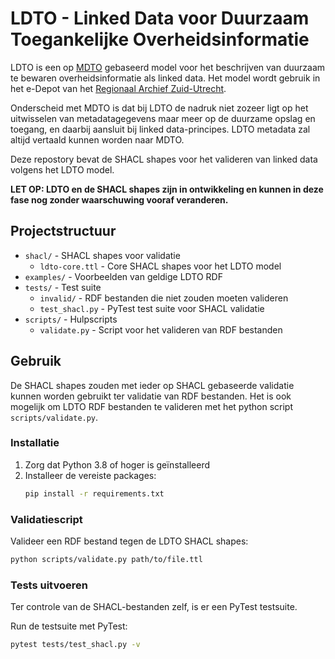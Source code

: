 # LDTO - Linked Data voor Duurzaam Toegankelijke Overheidsinformatie

LDTO is een op [MDTO](https://www.nationaalarchief.nl/archiveren/mdto) gebaseerd model voor het beschrijven van duurzaam te bewaren overheidsinformatie als linked data. Het model wordt gebruik in het e-Depot van het [Regionaal Archief Zuid-Utrecht](https://www.razu.nl/).

Onderscheid met MDTO is dat bij LDTO de nadruk niet zozeer ligt op het uitwisselen van metadatagegevens maar meer op de duurzame opslag en toegang, en daarbij aansluit bij linked data-principes. LDTO metadata zal altijd vertaald kunnen worden naar MDTO.

Deze repostory bevat de SHACL shapes voor het valideren van linked data volgens het LDTO model.

**LET OP: LDTO en de SHACL shapes zijn in ontwikkeling en kunnen in deze fase nog zonder waarschuwing vooraf veranderen.**


## Projectstructuur

- `shacl/` - SHACL shapes voor validatie
  - `ldto-core.ttl` - Core SHACL shapes voor het LDTO model
- `examples/` - Voorbeelden van geldige LDTO RDF
- `tests/` - Test suite
  - `invalid/` - RDF bestanden die niet zouden moeten valideren
  - `test_shacl.py` - PyTest test suite voor SHACL validatie
- `scripts/` - Hulpscripts
  - `validate.py` - Script voor het valideren van RDF bestanden

## Gebruik

De SHACL shapes zouden met ieder op SHACL gebaseerde validatie kunnen worden gebruikt ter validatie van RDF bestanden. Het is ook mogelijk om LDTO RDF bestanden te valideren met het python script `scripts/validate.py`.



### Installatie

1. Zorg dat Python 3.8 of hoger is geïnstalleerd
2. Installeer de vereiste packages:
   ```bash
   pip install -r requirements.txt
   ```


### Validatiescript

Valideer een RDF bestand tegen de LDTO SHACL shapes:

```bash
python scripts/validate.py path/to/file.ttl
```

### Tests uitvoeren

Ter controle van de SHACL-bestanden zelf, is er een PyTest testsuite.

Run de testsuite met PyTest:

```bash
pytest tests/test_shacl.py -v
```
